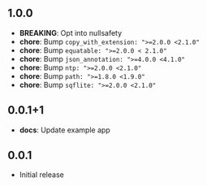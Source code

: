 ## 1.0.0

* **BREAKING**: Opt into nullsafety
* **chore**: Bump `copy_with_extension: ">=2.0.0 <2.1.0"`
* **chore**: Bump `equatable: ">=2.0.0 < 2.1.0"`
* **chore**: Bump `json_annotation: ">=4.0.0 <4.1.0"`
* **chore**: Bump `ntp: ">=2.0.0 <2.1.0"`
* **chore**: Bump `path: ">=1.8.0 <1.9.0"`
* **chore**: Bump `sqflite: ">=2.0.0 <2.1.0"`

## 0.0.1+1

* **docs**: Update example app

## 0.0.1

* Initial release
